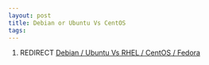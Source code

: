 ```yaml
---
layout: post 
title: Debian or Ubuntu Vs CentOS
tags: 
---
```


1.  REDIRECT [Debian / Ubuntu Vs RHEL / CentOS /
    Fedora](Debian_/_Ubuntu_Vs_RHEL_/_CentOS_/_Fedora "wikilink")
